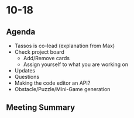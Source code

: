 # 10-18

## Agenda
- Tassos is co-lead (explanation from Max)
- Check project board
    - Add/Remove cards
    - Assign yourself to what you are working on
- Updates
- Questions
- Making the code editor an API?
- Obstacle/Puzzle/Mini-Game generation

## Meeting Summary